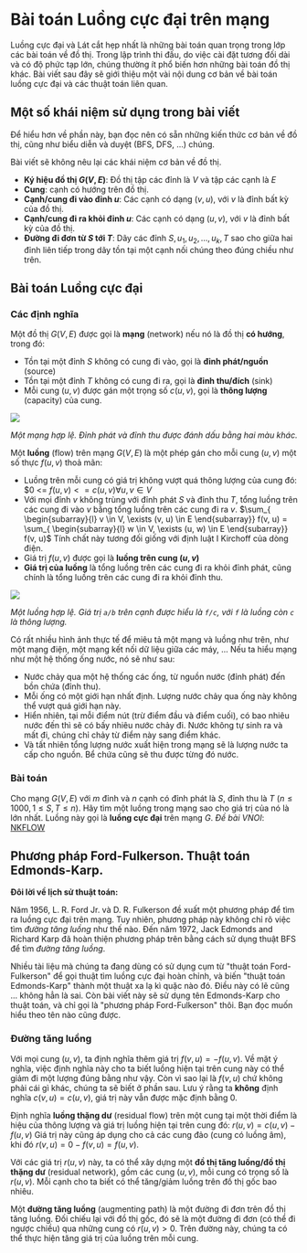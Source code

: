# Bài toán Luồng cực đại trên mạng

Luồng cực đại và Lát cắt hẹp nhất là những bài toán quan trọng trong lớp các bài toán về đồ thị. Trong lập trình thi đấu, do việc cài đặt tương đối dài và có độ phức tạp lớn, chúng thường ít phổ biến hơn những bài toán đồ thị khác. Bài viết sau đây sẽ giới thiệu một vài nội dung cơ bản về bài toán luồng cực đại và các thuật toán liên quan.

## Một số khái niệm sử dụng trong bài viết
Để hiểu hơn về phần này, bạn đọc nên có sẵn những kiến thức cơ bản về đồ thị, cũng như biểu diễn và duyệt (BFS, DFS, ...) chúng. 

Bài viết sẽ không nêu lại các khái niệm cơ bản về đồ thị.

- **Ký hiệu đồ thị $G(V, E)$**: Đồ thị tập các đỉnh là $V$ và tập các cạnh là $E$
- **Cung**: cạnh có hướng trên đồ thị.
- **Cạnh/cung đi vào đỉnh $u$**: Các cạnh có dạng $(v, u)$, với $v$ là đỉnh bất kỳ của đồ thị.
- **Cạnh/cung đi ra khỏi đỉnh $u$**: Các cạnh có dạng $(u, v)$, với $v$ là đỉnh bất kỳ của đồ thị.
- **Đường đi đơn từ $S$ tới $T$**: Dãy các đỉnh $S, u_1, u_2, ..., u_k, T$ sao cho giữa hai đỉnh liên tiếp trong dãy tồn tại một cạnh nối chúng theo đúng chiều như trên.

## Bài toán Luồng cực đại
### Các định nghĩa
Một đồ thị $G(V, E)$ được gọi là **mạng** (network) nếu nó là đồ thị **có hướng**, trong đó:
- Tồn tại một đỉnh $S$ không có cung đi vào, gọi là **đỉnh phát/nguồn** (source)
- Tồn tại một đỉnh $T$ không có cung đi ra, gọi là **đỉnh thu/đích** (sink)
- Mỗi cung $(u, v)$ được gán một trọng số $c(u, v)$, gọi là **thông lượng** (capacity) của cung.

![](https://hackmd.io/_uploads/rkBl97iL3.png)

*Một mạng hợp lệ. Đỉnh phát và đỉnh thu được đánh dấu bằng hai màu khác.*

Một **luồng** (flow) trên mạng $G(V, E)$ là một phép gán cho mỗi cung $(u, v)$ một số thực $f(u, v)$ thoả mãn:
- Luồng trên mỗi cung có giá trị không vượt quá thông lượng của cung đó:
$0 <= $f(u, v) <= c(u, v) \forall u, v \in V$
- Với mọi đỉnh $v$ không trùng với đỉnh phát $S$ và đỉnh thu $T$, tổng luồng trên các cung đi vào $v$ bằng tổng luồng trên các cung đi ra $v$.
$\sum_{
\begin{subarray}{l}
   v \in V, \exists (v, u) \in E
\end{subarray}} f(v, u) = 
\sum_{
\begin{subarray}{l}
   w \in V, \exists (u, w) \in E
\end{subarray}} f(v, u)$
Tính chất này tương đối giống với định luật I Kirchoff của dòng điện.
- Giá trị $f(u, v)$ được gọi là **luồng trên cung $(u, v)$**
- **Giá trị của luồng** là tổng luồng trên các cung đi ra khỏi đỉnh phát, cũng chính là tổng luồng trên các cung đi ra khỏi đỉnh thu.

![](https://hackmd.io/_uploads/Syb-57oL2.png)

*Một luồng hợp lệ. Giá trị `a/b` trên cạnh được hiểu là `f/c`, với `f` là luồng còn `c` là thông lượng.*

Có rất nhiều hình ảnh thực tế để miêu tả một mạng và luồng như trên, như một mạng điện, một mạng kết nối dữ liệu giữa các máy, ... Nếu ta hiểu mạng như một hệ thống ống nước, nó sẽ như sau:
- Nước chảy qua một hệ thống các ống, từ nguồn nước (đỉnh phát) đến bồn chứa (đỉnh thu).
- Mỗi ống có một giới hạn nhất định. Lượng nước chảy qua ống này không thể vượt quá giới hạn này.
- Hiển nhiên, tại mỗi điểm nút (trừ điểm đầu và điểm cuối), có bao nhiêu nước đến thì sẽ có bấy nhiêu nước chảy đi. Nước không tự sinh ra và mất đi, chúng chỉ chảy từ điểm này sang điểm khác.
- Và tất nhiên tổng lượng nước xuất hiện trong mạng sẽ là lượng nước ta cấp cho nguồn. Bể chứa cũng sẽ thu được từng đó nước.

### Bài toán
Cho mạng $G(V, E)$ với $m$ đỉnh và $n$ cạnh có đỉnh phát là $S$, đỉnh thu là $T$ ($n \le 1000, 1 \le S, T \le n$). Hãy tìm một luồng trong mạng sao cho giá trị của nó là lớn nhất. 
Luồng này gọi là **luồng cực đại** trên mạng $G$.
*Đề bài VNOI*: [NKFLOW](https://oj.vnoi.info/problem/nkflow)

## Phương pháp Ford-Fulkerson. Thuật toán Edmonds-Karp.
**Đôi lời về lịch sử thuật toán:**

Năm 1956, L. R. Ford Jr. và D. R. Fulkerson đề xuất một phương pháp để tìm ra luồng cực đại trên mạng. Tuy nhiên, phương pháp này không chỉ rõ việc tìm *đường tăng luồng* như thế nào. Đến năm 1972, Jack Edmonds and Richard Karp đã hoàn thiện phương pháp trên bằng cách sử dụng thuật BFS để tìm *đường tăng luồng*. 

Nhiều tài liệu mà chúng ta đang dùng có sử dụng cụm từ "thuật toán Ford-Fulkerson" để gọi thuật tìm luồng cực đại hoàn chỉnh, và biến "thuật toán Edmonds-Karp" thành một thuật xa lạ kì quặc nào đó. Điều này có lẽ cũng ... không hẳn là sai. Còn bài viết này sẽ sử dụng tên Edmonds-Karp cho thuật toán, và chỉ gọi là "phương pháp Ford-Fulkerson" thôi. Bạn đọc muốn hiểu theo tên nào cũng được.

### Đường tăng luồng
Với mọi cung $(u, v)$, ta định nghĩa thêm giá trị $f(v, u) = -f(u, v)$. Về mặt ý nghĩa, việc định nghĩa này cho ta biết luồng hiện tại trên cung này có thể giảm đi một lượng đúng bằng như vậy. Còn vì sao lại là $f(v, u)$ chứ không phải cái gì khác, chúng ta sẽ biết ở phần sau.
Lưu ý rằng ta **không** định nghĩa $c(v, u) = c(u, v)$, giá trị này vẫn được mặc định bằng $0$.

Định nghĩa **luồng thặng dư** (residual flow) trên một cung tại một thời điểm là hiệu của thông lượng và giá trị luồng hiện tại trên cung đó:
$r(u, v) = c(u, v) - f(u, v)$
Giá trị này cũng áp dụng cho cả các cung đảo (cung có luồng âm), khi đó $r(v, u) = 0 - f(v, u) = f(u, v)$.

Với các giá trị $r(u, v)$ này, ta có thể xây dựng một **đồ thị tăng luồng/đồ thị thặng dư** (residual network), gồm các cung $(u, v)$, mỗi cung có trọng số là $r(u, v)$. Mỗi cạnh cho ta biết có thể tăng/giảm luồng trên đồ thị gốc bao nhiêu.

Một **đường tăng luồng** (augmenting path) là một đường đi đơn trên đồ thị tăng luồng. Đối chiếu lại với đồ thị gốc, đó sẽ là một đường đi đơn (có thể đi ngược chiều) qua những cung có $r(u, v) > 0$. Trên đường này, chúng ta có thể thực hiện tăng giá trị của luồng trên mỗi cung.

